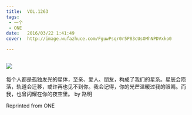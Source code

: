 ```yaml
---
title:	VOL.1263
tags:
 - 一个
 - ONE
date:	2016/03/22 1:41:49
cover:	http://image.wufazhuce.com/FguwPsqr0r5P83cUsOMhNPDVxko0

---
```

![](http://image.wufazhuce.com/FguwPsqr0r5P83cUsOMhNPDVxko0)
---

每个人都是孤独发光的星体，至亲、爱人、朋友，构成了我们的星系。星辰会陨落，轨道会迁移，或许再也见不到你。我会记得，你的光芒温暖过我的眼睛。而我，也曾闪耀在你的夜空里。 by 路明
 
Reprinted from ONE
